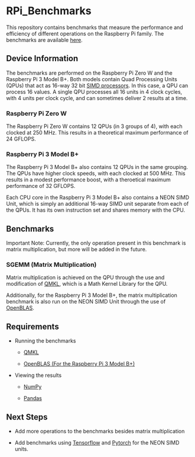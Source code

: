 # RPi_Benchmarks

This repository contains benchmarks that measure the performance and efficiency of different operations on the Raspberry Pi family. The benchmarks are available [here](https://github.com/kpanda254/QPU_Benchmarks/tree/main/benchmark_results).

## Device Information

The benchmarks are performed on the Raspberry Pi Zero W and the Raspberry Pi 3 Model B+. Both models contain Quad Processing Units (QPUs) that act as 16-way 32 bit [SIMD processors](https://en.wikipedia.org/wiki/SIMD). In this case, a QPU can process 16 values. A single QPU processes all 16 units in 4 clock cycles, with 4 units per clock cycle, and can sometimes deliver 2 results at a time.

### Raspberry Pi Zero W

The Raspberry Pi Zero W contains 12 QPUs (in 3 groups of 4), with each clocked at 250 MHz. This results in a theoretical maximum performance of 24 GFLOPS.

### Raspberry Pi 3 Model B+

The Raspberry Pi 3 Model B+ also contains 12 QPUs in the same grouping. The QPUs have higher clock speeds, with each clocked at 500 MHz. This results in a modest performance boost, with a theroetical maximum performance of 32 GFLOPS.

Each CPU core in the Raspberry Pi 3 Model B+ also contains a NEON SIMD Unit, which is simply an additional 16-way SIMD unit separate from each of the QPUs. It has its own instruction set and shares memory with the CPU.

## Benchmarks

Important Note: Currently, the only operation present in this benchmark is matrix multiplication, but more will be added in the future.

### SGEMM (Matrix Multiplication)

Matrix multiplication is achieved on the QPU through the use and modification of [QMKL](https://github.com/Idein/qmkl), which is a Math Kernel Library for the QPU.

Additionally, for the Raspberry Pi 3 Model B+, the matrix multiplication benchmark is also run on the NEON SIMD Unit through the use of [OpenBLAS](https://www.openblas.net/).

## Requirements

- Running the benchmarks

  - [QMKL](https://github.com/Idein/qmkl)

  - [OpenBLAS (For the Raspberry Pi 3 Model B+)](https://www.openblas.net/)

- Viewing the results

  - [NumPy](https://numpy.org/)

  - [Pandas](https://pandas.pydata.org/)

## Next Steps

- Add more operations to the benchmarks besides matrix multiplication

- Add benchmarks using [Tensorflow](https://www.tensorflow.org/) and [Pytorch](https://pytorch.org/) for the NEON SIMD units.
